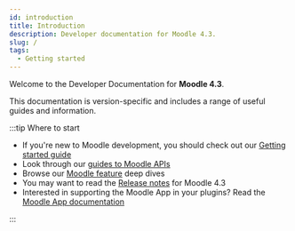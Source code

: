 ```yaml
---
id: introduction
title: Introduction
description: Developer documentation for Moodle 4.3.
slug: /
tags:
  - Getting started
---
```


Welcome to the Developer Documentation for **Moodle 4.3**.

This documentation is version-specific and includes a range of useful guides and information.

:::tip Where to start

- If you're new to Moodle development, you should check out our [Getting started guide](/general/development/gettingstarted)
- Look through our [guides to Moodle APIs](./apis.md)
- Browse our [Moodle feature](./guides.md) deep dives
- You may want to read the [Release notes](/general/releases/4.3) for Moodle 4.3
- Interested in supporting the Moodle App in your plugins? Read the [Moodle App documentation](/general/app)

:::
